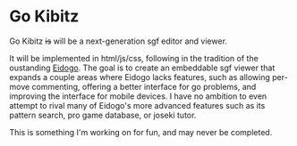 Go Kibitz
=========

Go Kibitz ~~is~~ will be a next-generation sgf editor and viewer.

It will be implemented in html/js/css, following in the tradition of the oustanding [Eidogo](http://eidogo.com/). The goal is to create an embeddable sgf viewer that expands a couple areas where Eidogo lacks features, such as allowing per-move commenting, offering a better interface for go problems, and improving the interface for mobile devices. I have no ambition to even attempt to rival many of Eidogo's more advanced features such as its pattern search, pro game database, or joseki tutor.

This is something I'm working on for fun, and may never be completed.
